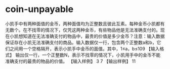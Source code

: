 # coin-unpayable
小凯手中有两种面值的金币，两种面值均为正整数且彼此互素。每种金币小凯都有无数个。在不找零的情况下，仅凭这两种金币，有些物品他是无法准确支付的。现在小凯想知道在无法准确支付的物品中，最贵的价值是多少金币？注意：输入数据保证存在小凯无法准确支付的商品。输入数据仅一行，包含两个正整数a和b，它们之间用一个空格隔开，表示小凯手中金币的面值。其中，1≤a，b≤109
【输入格式】
输出仅一行，一个正整数N，表示不找零的情况下，小凯用手中的金币不能准确支付的最贵的物品的价值。
【输入样例】
3 7
【输出样例】
11
